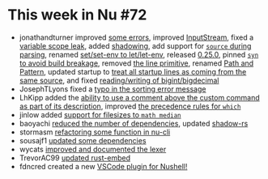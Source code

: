 # This week in Nu #72

- jonathandturner improved [some errors](https://github.com/nushell/nushell/pull/2839), improved [InputStream](https://github.com/nushell/nushell/pull/2847), fixed a [variable scope leak](https://github.com/nushell/nushell/pull/2849), added [shadowing](https://github.com/nushell/nushell/pull/2851), add support for [`source` during parsing](https://github.com/nushell/nushell/pull/2855), renamed [set/set-env to let/let-env](https://github.com/nushell/nushell/pull/2859), released [0.25.0](https://github.com/nushell/nushell/pull/2860), pinned [`syn` to avoid build breakage](https://github.com/nushell/nushell/pull/2868), removed [the line primitive](https://github.com/nushell/nushell/pull/2887), renamed [Path and Pattern](https://github.com/nushell/nushell/pull/2889), updated startup to [treat all startup lines as coming from the same source](https://github.com/nushell/nushell/pull/2890), and fixed [reading/writing of bigint/bigdecimal](https://github.com/nushell/nushell/pull/2893)
- JosephTLyons fixed a [typo in the sorting error message](https://github.com/nushell/nushell/pull/2841)
- LhKipp added the [ability to use a comment above the custom command as part of its description](https://github.com/nushell/nushell/pull/2846), improved [the precedence rules for `which`](https://github.com/nushell/nushell/pull/2885)
- jinlow added [support for filesizes to `math median`](https://github.com/nushell/nushell/pull/2848)
- baoyachi [reduced the number of dependencies](https://github.com/nushell/nushell/pull/2853), updated [shadow-rs](https://github.com/nushell/nushell/pull/2861)
- stormasm [refactoring some function in nu-cli](https://github.com/nushell/nushell/pull/2854)
- sousajf1 [updated some dependencies](https://github.com/nushell/nushell/pull/2857)
- wycats [improved and documented the lexer](https://github.com/nushell/nushell/pull/2865)
- TrevorAC99 [updated rust-embed](https://github.com/nushell/nushell/pull/2880)
- fdncred created a new [VSCode plugin for Nushell!](https://github.com/nushell/vscode-nushell-lang)
